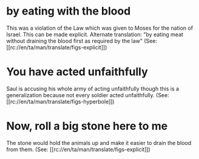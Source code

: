 # by eating with the blood

This was a violation of the Law which was given to Moses for the nation of Israel. This can be made explicit. Alternate translation: "by eating meat without draining the blood first as required by the law" (See: [[rc://en/ta/man/translate/figs-explicit]])

# You have acted unfaithfully

Saul is accusing his whole army of acting unfaithfully though this is a generalization because not every soldier acted unfaithfully. (See: [[rc://en/ta/man/translate/figs-hyperbole]])

# Now, roll a big stone here to me

The stone would hold the animals up and make it easier to drain the blood from them. (See: [[rc://en/ta/man/translate/figs-explicit]])

